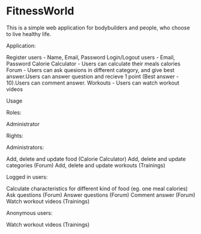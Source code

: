 # FitnessWorld

This is a simple web application for bodybuilders and people, who choose to live healthy life.

Application:

Register users - Name, Email, Password
Login/Logout users - Email, Password
Calorie Calculator - Users can calculate their meals calories
Forum - Users can ask quesions in different category, and give best answer.Users can answer question and recieve 1 point (Best answer - 10).Users can comment answer.
Workouts - Users can watch workout videos

Usage

Roles:

Administrator

Rights:

Administrators:

Add, delete and update food (Calorie Calculator)
Add, delete and update categories (Forum)
Add, delete and update workouts (Trainings)

Logged in users:

Calculate characteristics for different kind of food (eg. one meal calories)
Ask questions (Forum)
Answer questions (Forum)
Comment answer (Forum)
Watch workout videos (Trainings)

Anonymous users:

Watch workout videos (Trainings)

